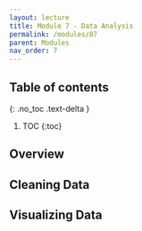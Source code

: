 ```yaml
---
layout: lecture
title: Module 7 - Data Analysis
permalink: /modules/07
parent: Modules
nav_order: 7
---
```


## Table of contents
{: .no_toc .text-delta }

1. TOC
{:toc}

## Overview


## Cleaning Data

## Visualizing Data
